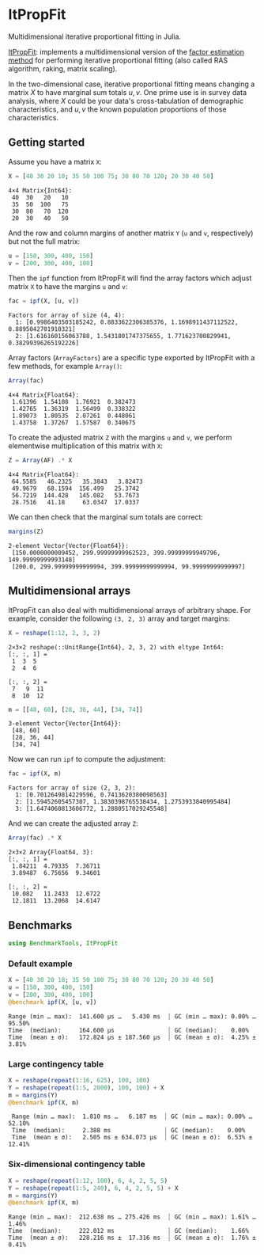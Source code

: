 # ItPropFit

Multidimensional iterative proportional fitting in Julia. 

[ItPropFit](https://github.com/vankesteren/ItPropFit.jl): implements a multidimensional version of the [factor estimation method](https://en.wikipedia.org/wiki/Iterative_proportional_fitting#Algorithm_2_(factor_estimation)) for performing iterative proportional fitting (also called RAS algorithm, raking, matrix scaling). 

In the two-dimensional case, iterative proportional fitting means changing a matrix $X$ to have marginal sum totals $u, v$. One prime use is in survey data analysis, where $X$ could be your data's cross-tabulation of demographic characteristics, and $u, v$ the known population proportions of those characteristics.

## Getting started

Assume you have a matrix `X`:
```julia
X = [40 30 20 10; 35 50 100 75; 30 80 70 120; 20 30 40 50]
```
```
4×4 Matrix{Int64}:
 40  30   20   10
 35  50  100   75
 30  80   70  120
 20  30   40   50
```

And the row and column margins of another matrix `Y` (`u` and `v`, respectively) but not the full matrix:
```julia
u = [150, 300, 400, 150]
v = [200, 300, 400, 100]
```

Then the `ipf` function from ItPropFit will find the array factors which adjust matrix `X` to have the margins `u` and `v`:
```julia
fac = ipf(X, [u, v])
```
```
Factors for array of size (4, 4):
  1: [0.9986403503185242, 0.8833622306385376, 1.1698911437112522, 0.8895042701910321]
  2: [1.616160156063788, 1.5431801747375655, 1.771623700829941, 0.38299396265192226]
```

Array factors (`ArrayFactors`) are a specific type exported by ItPropFit with a few methods, for example `Array()`:

```julia
Array(fac)
```
```
4×4 Matrix{Float64}:
 1.61396  1.54108  1.76921  0.382473
 1.42765  1.36319  1.56499  0.338322
 1.89073  1.80535  2.07261  0.448061
 1.43758  1.37267  1.57587  0.340675
```

To create the adjusted matrix `Z` with the margins `u` and `v`, we perform elementwise multiplication of this matrix with `X`:
```julia
Z = Array(AF) .* X
```
```
4×4 Matrix{Float64}:
 64.5585   46.2325   35.3843   3.82473
 49.9679   68.1594  156.499   25.3742
 56.7219  144.428   145.082   53.7673
 28.7516   41.18     63.0347  17.0337
```

We can then check that the marginal sum totals are correct:

```julia
margins(Z)
```
```
2-element Vector{Vector{Float64}}:
 [150.0000000009452, 299.99999999962523, 399.99999999949796, 149.99999999993148]
 [200.0, 299.99999999999994, 399.99999999999994, 99.99999999999997]
```

## Multidimensional arrays

ItPropFit can also deal with multidimensional arrays of arbitrary shape. For example, consider the following `(3, 2, 3)` array and target margins:
```julia
X = reshape(1:12, 2, 3, 2)
```
```
2×3×2 reshape(::UnitRange{Int64}, 2, 3, 2) with eltype Int64:
[:, :, 1] =
 1  3  5
 2  4  6

[:, :, 2] =
 7   9  11
 8  10  12
```
```julia
m = [[48, 60], [28, 36, 44], [34, 74]]
```
```
3-element Vector{Vector{Int64}}:
 [48, 60]
 [28, 36, 44]
 [34, 74]
```

Now we can run `ipf` to compute the adjustment:

```julia
fac = ipf(X, m)
```
```
Factors for array of size (2, 3, 2):
  1: [0.7012649814229596, 0.7413620380098563]
  2: [1.59452605457307, 1.3830398765538434, 1.2753933840995484]
  3: [1.6474060813606772, 1.2880517029245548]
```

And we can create the adjusted array `Z`:

```julia
Array(fac) .* X
```
```
2×3×2 Array{Float64, 3}:
[:, :, 1] =
 1.84211  4.79335  7.36711
 3.89487  6.75656  9.34601

[:, :, 2] =
 10.082   11.2433  12.6722
 12.1811  13.2068  14.6147
```

## Benchmarks
```julia
using BenchmarkTools, ItPropFit
```

### Default example
```julia
X = [40 30 20 10; 35 50 100 75; 30 80 70 120; 20 30 40 50]
u = [150, 300, 400, 150]
v = [200, 300, 400, 100]
@benchmark ipf(X, [u, v])
```
```
Range (min … max):  141.600 μs …   5.430 ms  ┊ GC (min … max): 0.00% … 95.50%
Time  (median):     164.600 μs               ┊ GC (median):    0.00%
Time  (mean ± σ):   172.824 μs ± 187.560 μs  ┊ GC (mean ± σ):  4.25% ±  3.81%
```

### Large contingency table

```julia
X = reshape(repeat(1:16, 625), 100, 100)
Y = reshape(repeat(1:5, 2000), 100, 100) + X
m = margins(Y)
@benchmark ipf(X, m)
```
```
 Range (min … max):  1.810 ms …   6.187 ms  ┊ GC (min … max): 0.00% … 52.10%
 Time  (median):     2.388 ms               ┊ GC (median):    0.00%
 Time  (mean ± σ):   2.505 ms ± 634.073 μs  ┊ GC (mean ± σ):  6.53% ± 12.41%
```

### Six-dimensional contingency table

```julia
X = reshape(repeat(1:12, 100), 6, 4, 2, 5, 5)
Y = reshape(repeat(1:5, 240), 6, 4, 2, 5, 5) + X
m = margins(Y)
@benchmark ipf(X, m)
```
```
Range (min … max):  212.638 ms … 275.426 ms  ┊ GC (min … max): 1.61% … 1.46%
Time  (median):     222.012 ms               ┊ GC (median):    1.66%
Time  (mean ± σ):   228.216 ms ±  17.316 ms  ┊ GC (mean ± σ):  1.76% ± 0.41%
```
